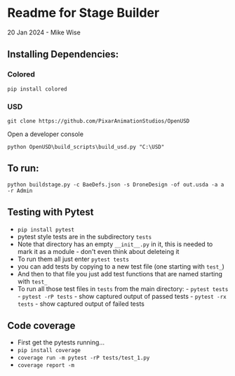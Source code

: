 # Readme for Stage Builder
20 Jan 2024 - Mike Wise

## Installing Dependencies:

### Colored
```
pip install colored
```

### USD

```
git clone https://github.com/PixarAnimationStudios/OpenUSD
```

Open a developer console

```
python OpenUSD\build_scripts\build_usd.py "C:\USD"
```

## To run:

```
python buildstage.py -c BaeDefs.json -s DroneDesign -of out.usda -a a -r Admin
```

## Testing with Pytest
- `pip install pytest`
- pytest style tests are in the subdirectory `tests`
- Note that directory has an empty `__init__.py` in it, this is needed to mark it as a module - don't even think about deleteing it
- To run them all just enter `pytest tests`
- you can add tests by copying to a new test file (one starting with `test_`)
- And then to that file you just add test functions that are named starting with `test_`
- To run all those test files in `tests` from the main directory:
      - `pytest tests`
      - `pytest -rP tests` - show captured output of passed tests
      - `pytest -rx tests` - show captured output of failed tests

## Code coverage
- First get the pytests running...
- `pip install coverage`
- `coverage run -m pytest -rP tests/test_1.py`
- `coverage report -m`